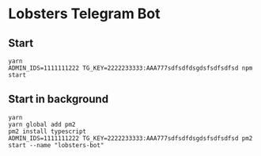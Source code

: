 # Lobsters Telegram Bot

## Start
```
yarn
ADMIN_IDS=1111111222 TG_KEY=2222233333:AAA777sdfsdfdsgdsfsdfsdfsd npm start
```

## Start in background
```
yarn
yarn global add pm2
pm2 install typescript
ADMIN_IDS=1111111222 TG_KEY=2222233333:AAA777sdfsdfdsgdsfsdfsdfsd pm2 start --name "lobsters-bot"
```